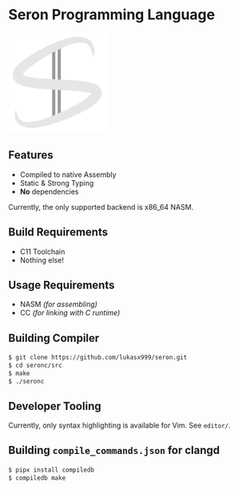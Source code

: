 # Seron Programming Language

<img src="./assets/logo.svg" width="200" height="200">

## Features

- Compiled to native Assembly
- Static & Strong Typing
- **No** dependencies

Currently, the only supported backend is x86_64 NASM.

## Build Requirements

- C11 Toolchain
- Nothing else!

## Usage Requirements

- NASM *(for assembling)*
- CC *(for linking with C runtime)*

## Building Compiler

```
$ git clone https://github.com/lukasx999/seron.git
$ cd seronc/src
$ make
$ ./seronc
```

## Developer Tooling

Currently, only syntax highlighting is available for Vim. See `editor/`.

## Building `compile_commands.json` for clangd

```
$ pipx install compiledb
$ compiledb make
```
